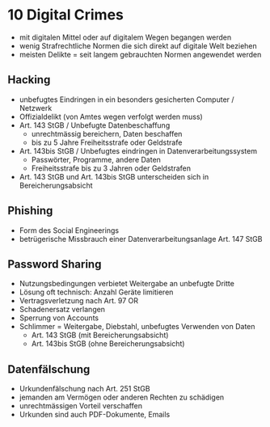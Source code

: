 # 10 Digital Crimes

* mit digitalen Mittel oder auf digitalem Wegen begangen werden
* wenig Strafrechtliche Normen die sich direkt auf digitale Welt beziehen
* meisten Delikte = seit langem gebrauchten Normen angewendet werden

## Hacking

* unbefugtes Eindringen in ein besonders gesicherten Computer / Netzwerk
* Offizialdelikt \(von Amtes wegen verfolgt werden muss\)
* Art. 143 StGB / Unbefugte Datenbeschaffung
  * unrechtmässig bereichern, Daten beschaffen
  * bis zu 5 Jahre Freiheitsstrafe oder Geldstrafe
* Art. 143bis StGB / Unbefugtes eindringen in Datenverarbeitungssystem
  * Passwörter, Programme, andere Daten
  * Freiheitsstrafe bis zu 3 Jahren oder Geldstrafen
* Art. 143 StGB und Art. 143bis StGB unterscheiden sich in Bereicherungsabsicht

## Phishing

* Form des Social Engineerings
* betrügerische Missbrauch einer Datenverarbeitungsanlage Art. 147 StGB

## Password Sharing

* Nutzungsbedingungen verbietet Weitergabe an unbefugte Dritte
* Lösung oft technisch: Anzahl Geräte limitieren
* Vertragsverletzung nach Art. 97 OR
* Schadenersatz verlangen
* Sperrung von Accounts
* Schlimmer = Weitergabe, Diebstahl, unbefugtes Verwenden von Daten
  * Art. 143 StGB \(mit Bereicherungsabsicht\)
  * Art. 143bis StGB \(ohne Bereicherungsabsicht\)

## Datenfälschung

* Urkundenfälschung nach Art. 251 StGB
* jemanden am Vermögen oder anderen Rechten zu schädigen
* unrechtmässigen Vorteil verschaffen
* Urkunden sind auch PDF-Dokumente, Emails

